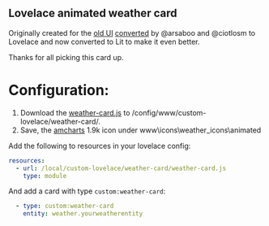## Lovelace animated weather card

Originally created for the [old UI](https://community.home-assistant.io/t/custom-ui-weather-state-card-with-a-question/23008) [converted](https://community.home-assistant.io/t/custom-ui-weather-state-card-with-a-question/23008/291) by @arsaboo and @ciotlosm to Lovelace and now converted to Lit to make it even better.

Thanks for all picking this card up.

# Configuration:

1. Download the [weather-card.js](https://raw.githubusercontent.com/bramkragten/custom-ui/master/weather-card/weather-card.js) to /config/www/custom-lovelace/weather-card/.
2. Save, the [amcharts](https://www.amcharts.com/free-animated-svg-weather-icons/) 1.9k icon under www\icons\weather_icons\animated

Add the following to resources in your lovelace config:
```yaml
resources:
  - url: /local/custom-lovelace/weather-card/weather-card.js
    type: module
```

And add a card with type `custom:weather-card`:
```yaml
  - type: custom:weather-card
    entity: weather.yourweatherentity
```

